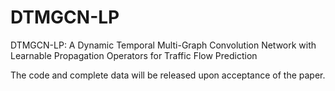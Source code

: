 # DTMGCN-LP
DTMGCN-LP: A Dynamic Temporal Multi-Graph Convolution Network with Learnable Propagation Operators for Traffic Flow Prediction

The code and complete data will be released upon acceptance of the paper.
